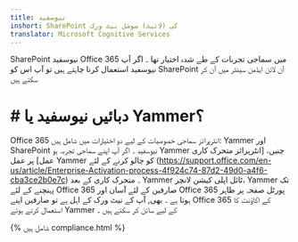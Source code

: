 ```yaml
---
title: نیوسفید
inshort: SharePoint کی (لائیٹ) سوشل نیٹ ورک
translator: Microsoft Cognitive Services
---
```



SharePoint نیوسفید Office 365 میں سماجی تجربات کے طے شدہ اختیار تھا ۔ اگر آپ نیوسفید استعمال کرنا چاہتے ہیں تو آپ اس کو SharePoint آن لائن ایڈمن سینٹر میں آن کر سکتے ہیں

# # دبائيں نیوسفید یا Yammer؟
Office 365 انٹرپرائز سماجی خصوصیات کے لیے دو اختیارات میں شامل ہیں: Yammer اور SharePoint نیوسفید ۔ اگر آپ اپنے سماجی تجربہ ہو Yammer چنیں، [انٹرپرائز متحرک کاری عمل] پر عمل Yammer کو چالو کرنے کے لئے (https://support.office.com/en-us/article/Enterprise-Activation-process-4f924c74-87d2-49d0-a4f6-cba3ce2b0e7c) ۔ متحرک کاری کے بعد Yammer ٹائل اپلی کیشن لانچر، Yammer تک پہنچنے کے لئے Office 365 صارفین کے لئے آسان اور Office 365 پورٹل صفحہ پر ظاہر ہوتا ہے ۔ بھی, آپ کے نیٹ ورک کے اہل ہے تو صارفین اپنے Office 365 کے اکاؤنٹ کا استعمال کرتے ہوئے Yammer کے لیے سائن کر سکتے ہیں ۔

{% شامل ہیں compliance.html %}

